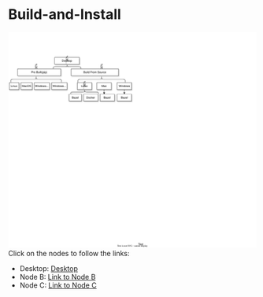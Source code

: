 # Build-and-Install

![Diagram](https://github.com/LakshmiKalaKadali/Build-and-Install/blob/main/Desktop%20BI%20(1).svg)
Click on the nodes to follow the links:
- Desktop: [Desktop](https://www.tensorflow.org/install/pip#windows-native/Desktop)
- Node B: [Link to Node B](https://example.com/nodeB)
- Node C: [Link to Node C](https://example.com/nodeC)




